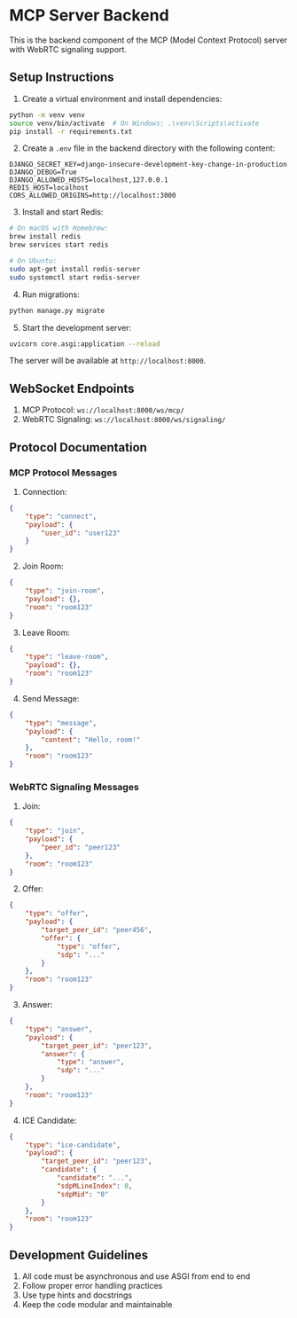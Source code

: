 # MCP Server Backend

This is the backend component of the MCP (Model Context Protocol) server with WebRTC signaling support.

## Setup Instructions

1. Create a virtual environment and install dependencies:
```bash
python -m venv venv
source venv/bin/activate  # On Windows: .\venv\Scripts\activate
pip install -r requirements.txt
```

2. Create a `.env` file in the backend directory with the following content:
```
DJANGO_SECRET_KEY=django-insecure-development-key-change-in-production
DJANGO_DEBUG=True
DJANGO_ALLOWED_HOSTS=localhost,127.0.0.1
REDIS_HOST=localhost
CORS_ALLOWED_ORIGINS=http://localhost:3000
```

3. Install and start Redis:
```bash
# On macOS with Homebrew:
brew install redis
brew services start redis

# On Ubuntu:
sudo apt-get install redis-server
sudo systemctl start redis-server
```

4. Run migrations:
```bash
python manage.py migrate
```

5. Start the development server:
```bash
uvicorn core.asgi:application --reload
```

The server will be available at `http://localhost:8000`.

## WebSocket Endpoints

1. MCP Protocol: `ws://localhost:8000/ws/mcp/`
2. WebRTC Signaling: `ws://localhost:8000/ws/signaling/`

## Protocol Documentation

### MCP Protocol Messages

1. Connection:
```json
{
    "type": "connect",
    "payload": {
        "user_id": "user123"
    }
}
```

2. Join Room:
```json
{
    "type": "join-room",
    "payload": {},
    "room": "room123"
}
```

3. Leave Room:
```json
{
    "type": "leave-room",
    "payload": {},
    "room": "room123"
}
```

4. Send Message:
```json
{
    "type": "message",
    "payload": {
        "content": "Hello, room!"
    },
    "room": "room123"
}
```

### WebRTC Signaling Messages

1. Join:
```json
{
    "type": "join",
    "payload": {
        "peer_id": "peer123"
    },
    "room": "room123"
}
```

2. Offer:
```json
{
    "type": "offer",
    "payload": {
        "target_peer_id": "peer456",
        "offer": {
            "type": "offer",
            "sdp": "..."
        }
    },
    "room": "room123"
}
```

3. Answer:
```json
{
    "type": "answer",
    "payload": {
        "target_peer_id": "peer123",
        "answer": {
            "type": "answer",
            "sdp": "..."
        }
    },
    "room": "room123"
}
```

4. ICE Candidate:
```json
{
    "type": "ice-candidate",
    "payload": {
        "target_peer_id": "peer123",
        "candidate": {
            "candidate": "...",
            "sdpMLineIndex": 0,
            "sdpMid": "0"
        }
    },
    "room": "room123"
}
```

## Development Guidelines

1. All code must be asynchronous and use ASGI from end to end
2. Follow proper error handling practices
3. Use type hints and docstrings
4. Keep the code modular and maintainable 